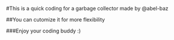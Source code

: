 #This is a quick coding for a garbage collector made by @abel-baz

##You can cutomize it for more flexibility 

###Enjoy your coding buddy :)
